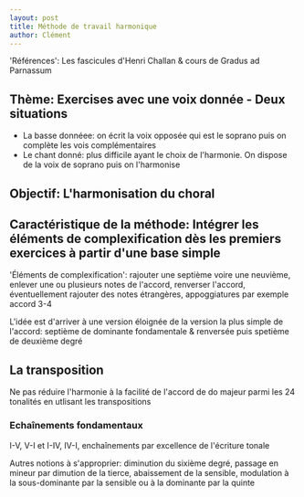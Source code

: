 ```yaml
---
layout: post
title: Méthode de travail harmonique
author: Clément
---
```


'Références': Les fascicules d'Henri Challan & cours de Gradus ad Parnassum

## Thème: Exercises avec une voix donnée - Deux situations

- La basse donnéee: on écrit la voix opposée qui est le soprano puis on complète les vois complémentaires
- Le chant donné: plus difficile ayant le choix de l'harmonie. On dispose de la voix de soprano puis on l'harmonise

## Objectif: L'harmonisation du choral


## Caractéristique de la méthode: Intégrer les éléments de complexification dès les premiers exercices à partir d'une base simple

'Éléments de complexification': rajouter une septième voire une neuvième, enlever une ou plusieurs notes de l'accord, renverser l'accord, éventuellement rajouter des notes étrangères, appoggiatures par exemple accord 3-4

L'idée est d'arriver à une version éloignée de la version la plus simple de l'accord: septième de dominante fondamentale & renversée puis spetième de deuxième degré

## La transposition

Ne pas réduire l'harmonie à la facilité de l'accord de do majeur parmi les 24 tonalités en utlisant les transpositions

### Echaînements fondamentaux

I-V, V-I et I-IV, IV-I, enchaînements par excellence de l'écriture tonale

Autres notions à s'approprier: diminution du sixième degré, passage en mineur par dimution de la tierce, abaissement de la sensible, modulation à la sous-dominante par la sensible ou à la dominante par la quinte
